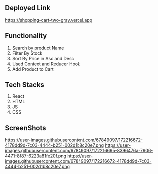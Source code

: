 ## Deployed Link

https://shopping-cart-two-gray.vercel.app

## Functionality

1. Search by product Name
2. Filter By Stock
3. Sort By Price in Asc and Desc
4. Used Context and Reducer Hook
5. Add Product to Cart

## Tech Stacks

1. React
2. HTML
3. JS
4. CSS

## ScreenShots
https://user-images.githubusercontent.com/67849097/172216672-4178dd9d-7c03-4444-b251-002d1b8c20e7.png
https://user-images.githubusercontent.com/67849097/172216695-8396476a-7906-4471-8f87-6223a81fe20f.png
https://user-images.githubusercontent.com/67849097/172216672-4178dd9d-7c03-4444-b251-002d1b8c20e7.png
